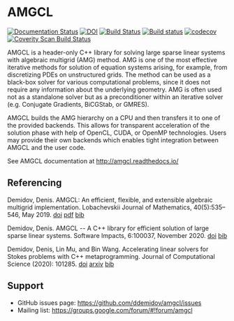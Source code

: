 # AMGCL

[![Documentation Status](https://readthedocs.org/projects/amgcl/badge/?version=latest)](http://amgcl.readthedocs.io/en/latest/?badge=latest)
[![DOI](https://zenodo.org/badge/6987353.svg)](https://zenodo.org/badge/latestdoi/6987353)
[![Build Status](https://travis-ci.org/ddemidov/amgcl.svg?branch=master)](https://travis-ci.org/ddemidov/amgcl)
[![Build status](https://ci.appveyor.com/api/projects/status/r0s4lbln4qf9r8aq/branch/master?svg=true)](https://ci.appveyor.com/project/ddemidov/amgcl/branch/master)
[![codecov](https://codecov.io/gh/ddemidov/amgcl/branch/master/graph/badge.svg)](https://codecov.io/gh/ddemidov/amgcl)
[![Coverity Scan Build Status](https://scan.coverity.com/projects/5301/badge.svg)](https://scan.coverity.com/projects/5301)

AMGCL is a header-only C++ library for solving large sparse linear systems with
algebraic multigrid (AMG) method. AMG is one of the most effective iterative
methods for solution of equation systems arising, for example, from
discretizing PDEs on unstructured grids. The method can be used as a black-box
solver for various computational problems, since it does not require any
information about the underlying geometry. AMG is often used not as a
standalone solver but as a preconditioner within an iterative solver (e.g.
Conjugate Gradients, BiCGStab, or GMRES).

AMGCL builds the AMG hierarchy on a CPU and then transfers it to one of the
provided backends. This allows for transparent acceleration of the solution
phase with help of OpenCL, CUDA, or OpenMP technologies. Users may provide
their own backends which enables tight integration between AMGCL and the user
code.

See AMGCL documentation at http://amgcl.readthedocs.io/

## Referencing

Demidov, Denis. AMGCL: An efficient, flexible, and extensible algebraic multigrid
implementation. Lobachevskii Journal of Mathematics, 40(5):535–546, May 2019.
[doi](https://doi.org/10.1134/S1995080219050056) [pdf](https://rdcu.be/bHFsY)
[bib](https://raw.githubusercontent.com/ddemidov/amgcl/master/docs/demidov19.bib)

Demidov, Denis. AMGCL -- A C++ library for efficient solution of large sparse linear
systems.  Software Impacts, 6:100037, November 2020.
[doi](https://doi.org/10.1016/j.simpa.2020.100037)
[bib](https://raw.githubusercontent.com/ddemidov/amgcl/master/docs/demidov20.bib)

Demidov, Denis, Lin Mu, and Bin Wang. Accelerating linear solvers for Stokes
problems with C++ metaprogramming. Journal of Computational Science (2020):
101285.
[doi](https://doi.org/10.1016/j.jocs.2020.101285)
[arxiv](https://arxiv.org/pdf/2006.06052.pdf)
[bib](https://raw.githubusercontent.com/ddemidov/amgcl/master/docs/demidov-mu-wang-20.bib)

## Support

* GitHub issues page: https://github.com/ddemidov/amgcl/issues
* Mailing list: https://groups.google.com/forum/#!forum/amgcl

